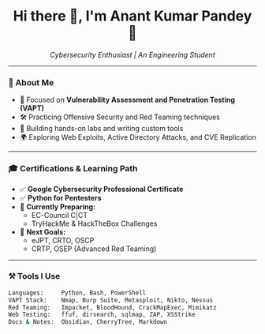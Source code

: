 <h1 align="center">Hi there 👋, I'm Anant Kumar Pandey 👾</h1>
<p align="center"><em> Cybersecurity Enthusiast | An Engineering Student </em></p>

---

### 🧠 About Me

- 🔐 Focused on **Vulnerability Assessment and Penetration Testing (VAPT)**
- 🛠️ Practicing Offensive Security and Red Teaming techniques  
- 🧪 Building hands-on labs and writing custom tools  
- 🌍 Exploring Web Exploits, Active Directory Attacks, and CVE Replication  
<!-- - 📝 Writing technical content at [m4lici0u5.com](http://m4lici0u5.com) -->

---

### 🎓 Certifications & Learning Path

- ✅ **Google Cybersecurity Professional Certificate**
- ✅ **Python for Pentesters**
- 🔄 **Currently Preparing:**  
  - EC-Council C|CT  
  - TryHackMe & HackTheBox Challenges  
- 🎯 **Next Goals:**  
  - eJPT, CRTO, OSCP  
  - CRTP, OSEP (Advanced Red Teaming)

---

### ⚒️ Tools I Use

```bash
Languages:     Python, Bash, PowerShell
VAPT Stack:    Nmap, Burp Suite, Metasploit, Nikto, Nessus
Red Teaming:   Impacket, BloodHound, CrackMapExec, Mimikatz
Web Testing:   ffuf, dirsearch, sqlmap, ZAP, XSStrike
Docs & Notes:  Obsidian, CherryTree, Markdown
